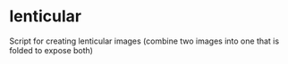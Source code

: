 lenticular
==========

Script for creating lenticular images (combine two images into one that is folded to expose both)
